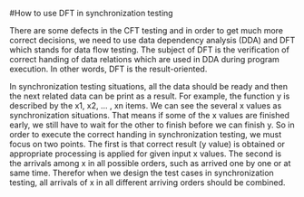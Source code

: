 #How to use DFT in synchronization testing

There are some defects in the CFT testing and in order to get much more correct decisions, we need to use data dependency analysis (DDA) and DFT which stands for data flow testing. The subject of DFT is the verification of correct handing of data relations which are used in DDA during program execution. In other words, DFT is the result-oriented.

In synchronization testing situations, all the data should be ready and then the next related data can be print as a result. For example, the function y is described by the x1, x2, … , xn items. We can see the several x values as synchronization situations. That means if some of the x values are finished early, we still have to wait for the other to finish before we can finish y. So in order to execute the correct handing in synchronization testing, we must focus on two points. The first is that correct result (y value) is obtained or appropriate processing is applied for given input x values. The second is the arrivals among x in all possible orders, such as arrived one by one or at same time. Therefor when we design the test cases in synchronization testing, all arrivals of x in all different arriving orders should be combined.
